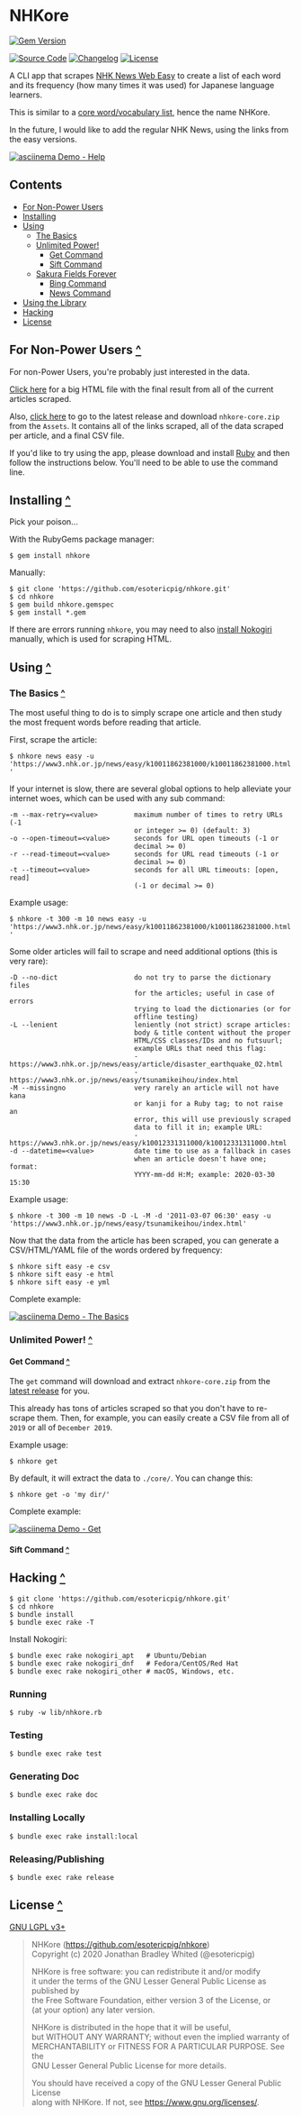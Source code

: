 # NHKore

[![Gem Version](https://badge.fury.io/rb/nhkore.svg)](https://badge.fury.io/rb/nhkore)

[![Source Code](https://img.shields.io/badge/source-github-%23211F1F.svg)](https://github.com/esotericpig/nhkore)
[![Changelog](https://img.shields.io/badge/changelog-md-%23A0522D.svg)](CHANGELOG.md)
[![License](https://img.shields.io/github/license/esotericpig/nhkore.svg)](LICENSE.txt)

A CLI app that scrapes [NHK News Web Easy](https://www3.nhk.or.jp/news/easy/) to create a list of each word and its frequency (how many times it was used) for Japanese language learners.

This is similar to a [core word/vocabulary list](https://www.fluentin3months.com/core-japanese-words/), hence the name NHKore.

In the future, I would like to add the regular NHK News, using the links from the easy versions.

[![asciinema Demo - Help](https://asciinema.org/a/MQTJ9vxcpB7VYAKzke7m4QM7P.png)](https://asciinema.org/a/MQTJ9vxcpB7VYAKzke7m4QM7P?speed=2)

## Contents

- [For Non-Power Users](#for-non-power-users-)
- [Installing](#installing-)
- [Using](#using-)
    - [The Basics](#the-basics-)
    - [Unlimited Power!](#unlimited-power-)
        - [Get Command](#get-command-)
        - [Sift Command](#sift-command-)
    - [Sakura Fields Forever](#sakura-fields-forever-)
        - [Bing Command](#bing-command-)
        - [News Command](#news-command-)
- [Using the Library](#using-the-library-)
- [Hacking](#hacking-)
- [License](#license-)

## For Non-Power Users [^](#contents)

For non-Power Users, you're probably just interested in the data.

[Click here](https://esotericpig.github.io/showcase/nhkore-ez.html) for a big HTML file with the final result from all of the current articles scraped.

Also, [click here](https://github.com/esotericpig/nhkore/releases/latest) to go to the latest release and download `nhkore-core.zip` from the `Assets`. It contains all of the links scraped, all of the data scraped per article, and a final CSV file.

If you'd like to try using the app, please download and install [Ruby](https://www.ruby-lang.org/en/downloads/) and then follow the instructions below. You'll need to be able to use the command line.

## Installing [^](#contents)

Pick your poison...

With the RubyGems package manager:

`$ gem install nhkore`

Manually:

```
$ git clone 'https://github.com/esotericpig/nhkore.git'
$ cd nhkore
$ gem build nhkore.gemspec
$ gem install *.gem
```

If there are errors running `nhkore`, you may need to also [install Nokogiri](https://nokogiri.org/tutorials/installing_nokogiri.html) manually, which is used for scraping HTML.

## Using [^](#contents)

### The Basics [^](#contents)

The most useful thing to do is to simply scrape one article and then study the most frequent words before reading that article.

First, scrape the article:

`$ nhkore news easy -u 'https://www3.nhk.or.jp/news/easy/k10011862381000/k10011862381000.html'`

If your internet is slow, there are several global options to help alleviate your internet woes, which can be used with any sub command:

```
-m --max-retry=<value>         maximum number of times to retry URLs (-1
                               or integer >= 0) (default: 3)
-o --open-timeout=<value>      seconds for URL open timeouts (-1 or
                               decimal >= 0)
-r --read-timeout=<value>      seconds for URL read timeouts (-1 or
                               decimal >= 0)
-t --timeout=<value>           seconds for all URL timeouts: [open, read]
                               (-1 or decimal >= 0)
```

Example usage:

`$ nhkore -t 300 -m 10 news easy -u 'https://www3.nhk.or.jp/news/easy/k10011862381000/k10011862381000.html'`

Some older articles will fail to scrape and need additional options (this is very rare):

```
-D --no-dict                   do not try to parse the dictionary files
                               for the articles; useful in case of errors
                               trying to load the dictionaries (or for
                               offline testing)
-L --lenient                   leniently (not strict) scrape articles:
                               body & title content without the proper
                               HTML/CSS classes/IDs and no futsuurl;
                               example URLs that need this flag:
                               -https://www3.nhk.or.jp/news/easy/article/disaster_earthquake_02.html
                               -https://www3.nhk.or.jp/news/easy/tsunamikeihou/index.html
-M --missingno                 very rarely an article will not have kana
                               or kanji for a Ruby tag; to not raise an
                               error, this will use previously scraped
                               data to fill it in; example URL:
                               -https://www3.nhk.or.jp/news/easy/k10012331311000/k10012331311000.html
-d --datetime=<value>          date time to use as a fallback in cases
                               when an article doesn't have one; format:
                               YYYY-mm-dd H:M; example: 2020-03-30 15:30
```

Example usage:

`$ nhkore -t 300 -m 10 news -D -L -M -d '2011-03-07 06:30' easy -u 'https://www3.nhk.or.jp/news/easy/tsunamikeihou/index.html'`

Now that the data from the article has been scraped, you can generate a CSV/HTML/YAML file of the words ordered by frequency:

```
$ nhkore sift easy -e csv
$ nhkore sift easy -e html
$ nhkore sift easy -e yml
```

Complete example:

[![asciinema Demo - The Basics](https://asciinema.org/a/316571.png)](https://asciinema.org/a/316571)

### Unlimited Power! [^](#contents)

#### Get Command [^](#contents)

The `get` command will download and extract `nhkore-core.zip` from the [latest release](https://github.com/esotericpig/nhkore/releases/latest) for you.

This already has tons of articles scraped so that you don't have to re-scrape them. Then, for example, you can easily create a CSV file from all of `2019` or all of `December 2019`.

Example usage:

`$ nhkore get`

By default, it will extract the data to `./core/`. You can change this:

`$ nhkore get -o 'my dir/'`

Complete example:

[![asciinema Demo - Get](https://asciinema.org/a/317433.png)](https://asciinema.org/a/317433)

#### Sift Command [^](#contents)



## Hacking [^](#contents)

```
$ git clone 'https://github.com/esotericpig/nhkore.git'
$ cd nhkore
$ bundle install
$ bundle exec rake -T
```

Install Nokogiri:

```
$ bundle exec rake nokogiri_apt   # Ubuntu/Debian
$ bundle exec rake nokogiri_dnf   # Fedora/CentOS/Red Hat
$ bundle exec rake nokogiri_other # macOS, Windows, etc.
```

### Running

`$ ruby -w lib/nhkore.rb`

### Testing

`$ bundle exec rake test`

### Generating Doc

`$ bundle exec rake doc`

### Installing Locally

`$ bundle exec rake install:local`

### Releasing/Publishing

`$ bundle exec rake release`

## License [^](#contents)

[GNU LGPL v3+](LICENSE.txt)

> NHKore (<https://github.com/esotericpig/nhkore>)  
> Copyright (c) 2020 Jonathan Bradley Whited (@esotericpig)  
> 
> NHKore is free software: you can redistribute it and/or modify  
> it under the terms of the GNU Lesser General Public License as published by  
> the Free Software Foundation, either version 3 of the License, or  
> (at your option) any later version.  
> 
> NHKore is distributed in the hope that it will be useful,  
> but WITHOUT ANY WARRANTY; without even the implied warranty of  
> MERCHANTABILITY or FITNESS FOR A PARTICULAR PURPOSE.  See the  
> GNU Lesser General Public License for more details.  
> 
> You should have received a copy of the GNU Lesser General Public License  
> along with NHKore.  If not, see <https://www.gnu.org/licenses/>.  
